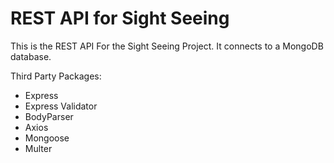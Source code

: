 # REST API for Sight Seeing 
 This is the REST API For the Sight Seeing Project.
 It connects to a MongoDB database. 

 Third Party Packages: 
 - Express
 - Express Validator
 - BodyParser
 - Axios
 - Mongoose
 - Multer
